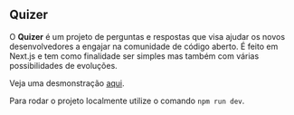 ## Quizer

O **Quizer** é um projeto de perguntas e respostas que visa ajudar os novos desenvolvedores a engajar na comunidade de código aberto.
É feito em Next.js e tem como finalidade ser simples mas também com várias possibilidades de evoluções.

Veja uma desmonstração [aqui](https://quiz-nine-lovat.vercel.app/).

Para rodar o projeto localmente utilize o comando `npm run dev`.
